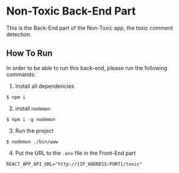 # Non-Toxic Back-End Part
This is the Back-End part of the Non-Toxic app, the toxic comment detection.

## How To Run
In order to be able to run this back-end, please run the following commands:
1. Install all dependencies
```
$ npm i
```
2. install `nodemon`
```
$ npm i -g nodemon
```
3. Run the project
```
$ nodemon ./bin/www
```
4. Put the URL to the  `.env` file in the Front-End part
```
REACT_APP_API_URL="http://{IP_ADDRESS:PORT}/toxic"
```